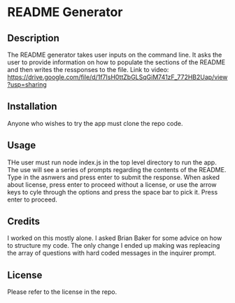 # README Generator

## Description
The README generator takes user inputs on the command line. It asks the user to provide information on how to populate the sections of the README and then writes the ressponses to the file. 
Link to video: https://drive.google.com/file/d/1f7IsH0ttZbGLSqGiM741zF_772HB2Uap/view?usp=sharing

## Installation
Anyone who wishes to try the app must clone the repo code.

## Usage
THe user must run node index.js in the top level directory to run the app. The use will see a series of prompts regarding the contents of the README. Type in the asnwers and press enter to submit the response. When asked about license, press enter to proceed without a license, or use the arrow keys to cyle through the options and press the space bar to pick it. Press enter to proceed.

## Credits
I worked on this mostly alone. I asked Brian Baker for some advice on how to structure my code. The only change I ended up making was repleacing the array of questions with hard coded messages in the inquirer prompt.

## License 
Please refer to the license in the repo. 